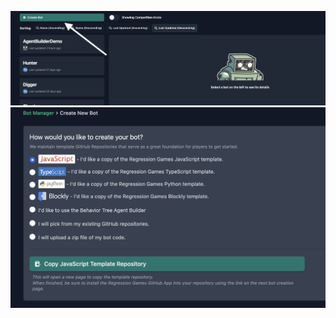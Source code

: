 ![Create new AI](./img/create-bot-button.png)
![Select Creation Option](./img/bot-creation-options.png)